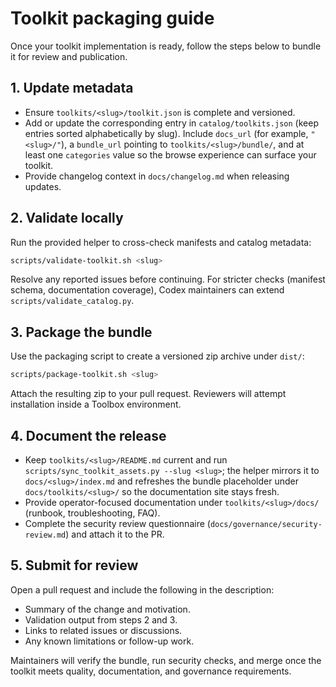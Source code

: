 # Toolkit packaging guide

Once your toolkit implementation is ready, follow the steps below to bundle it for review and publication.

## 1. Update metadata

- Ensure `toolkits/<slug>/toolkit.json` is complete and versioned.
- Add or update the corresponding entry in `catalog/toolkits.json` (keep entries sorted alphabetically by slug). Include `docs_url` (for example, `"<slug>/"`), a `bundle_url` pointing to `toolkits/<slug>/bundle/`, and at least one `categories` value so the browse experience can surface your toolkit.
- Provide changelog context in `docs/changelog.md` when releasing updates.

## 2. Validate locally

Run the provided helper to cross-check manifests and catalog metadata:

```bash
scripts/validate-toolkit.sh <slug>
```

Resolve any reported issues before continuing. For stricter checks (manifest schema, documentation coverage), Codex maintainers can extend `scripts/validate_catalog.py`.

## 3. Package the bundle

Use the packaging script to create a versioned zip archive under `dist/`:

```bash
scripts/package-toolkit.sh <slug>
```

Attach the resulting zip to your pull request. Reviewers will attempt installation inside a Toolbox environment.

## 4. Document the release

- Keep `toolkits/<slug>/README.md` current and run `scripts/sync_toolkit_assets.py --slug <slug>`; the helper mirrors it to `docs/<slug>/index.md` and refreshes the bundle placeholder under `docs/toolkits/<slug>/` so the documentation site stays fresh.
- Provide operator-focused documentation under `toolkits/<slug>/docs/` (runbook, troubleshooting, FAQ).
- Complete the security review questionnaire (`docs/governance/security-review.md`) and attach it to the PR.

## 5. Submit for review

Open a pull request and include the following in the description:

- Summary of the change and motivation.
- Validation output from steps 2 and 3.
- Links to related issues or discussions.
- Any known limitations or follow-up work.

Maintainers will verify the bundle, run security checks, and merge once the toolkit meets quality, documentation, and governance requirements.
